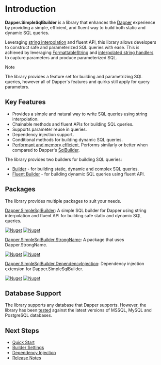 # Introduction

**Dapper.SimpleSqlBuilder** is a library that enhances the [Dapper](https://github.com/DapperLib/Dapper) experience by providing a simple, efficient, and fluent way to build both static and dynamic SQL queries.

Leveraging [string interpolation](https://learn.microsoft.com/en-us/dotnet/csharp/language-reference/tokens/interpolated) and fluent API, this library allows developers to construct safe and
parameterized SQL queries with ease. This is achieved by leveraging [FormattableString](https://docs.microsoft.com/en-us/dotnet/api/system.formattablestring) and [interpolated string handlers](https://learn.microsoft.com/en-us/dotnet/csharp/whats-new/tutorials/interpolated-string-handler) to capture parameters and produce parameterized SQL.

> [!NOTE]
> The library provides a feature set for building and parametrizing SQL queries, however all of Dapper's features and quirks still apply for query parameters.

## Key Features

- Provides a simple and natural way to write SQL queries using string interpolation.
- Chainable methods and fluent APIs for building SQL queries.
- Supports parameter reuse in queries.
- Dependency injection support.
- Conditional methods for building dynamic SQL queries.
- [Performant and memory efficient](miscellaneous/performance.md). Performs similarly or better when compared to Dapper's [SqlBuilder](https://github.com/DapperLib/Dapper/tree/main/Dapper.SqlBuilder).

The library provides two builders for building SQL queries:

- [Builder](builders/builder.md) - for building static, dynamic and complex SQL queries.
- [Fluent Builder](builders/fluent-builder/fluent-builder.md) - for building dynamic SQL queries using fluent API.

## Packages

The library provides multiple packages to suit your needs.

[Dapper.SimpleSqlBuilder](https://www.nuget.org/packages/Dapper.SimpleSqlBuilder): A simple SQL builder for Dapper using string interpolation and fluent API for building safe static and dynamic SQL queries.

[![Nuget](https://img.shields.io/nuget/v/Dapper.SimpleSqlBuilder?logo=nuget)](https://www.nuget.org/packages/Dapper.SimpleSqlBuilder) [![Nuget](https://img.shields.io/nuget/dt/Dapper.SimpleSqlBuilder?logo=nuget)](https://www.nuget.org/packages/Dapper.SimpleSqlBuilder)

[Dapper.SimpleSqlBuilder.StrongName](https://www.nuget.org/packages/Dapper.SimpleSqlBuilder.StrongName): A package that uses Dapper.StrongName.

[![Nuget](https://img.shields.io/nuget/v/Dapper.SimpleSqlBuilder.StrongName?logo=nuget)](https://www.nuget.org/packages/Dapper.SimpleSqlBuilder.StrongName) [![Nuget](https://img.shields.io/nuget/dt/Dapper.SimpleSqlBuilder.StrongName?logo=nuget)](https://www.nuget.org/packages/Dapper.SimpleSqlBuilder.StrongName)

[Dapper.SimpleSqlBuilder.DependencyInjection](https://www.nuget.org/packages/Dapper.SimpleSqlBuilder.DependencyInjection): Dependency injection extension for Dapper.SimpleSqlBuilder.

[![Nuget](https://img.shields.io/nuget/v/Dapper.SimpleSqlBuilder.DependencyInjection?logo=nuget)](https://www.nuget.org/packages/Dapper.SimpleSqlBuilder.DependencyInjection) [![Nuget](https://img.shields.io/nuget/dt/Dapper.SimpleSqlBuilder.DependencyInjection?logo=nuget)](https://www.nuget.org/packages/Dapper.SimpleSqlBuilder.DependencyInjection)

## Database Support

The library supports any database that Dapper supports. However, the library has been [tested](https://github.com/mishael-o/Dapper.SimpleSqlBuilder/tree/main/src/Tests/IntegrationTests/SimpleSqlBuilder.IntegrationTests) against the latest versions of MSSQL, MySQL and PostgreSQL databases.

## Next Steps

- [Quick Start](../index.md)
- [Builder Settings](/docs/configuration/builder-settings.md)
- [Dependency Injection](/docs/configuration/dependency-injection.md)
- [Release Notes](/docs/miscellaneous/release-notes.md)
